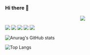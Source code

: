 ### Hi there 👋

<!--
**ghdud119/ghdud119** is a ✨ _special_ ✨ repository because its `README.md` (this file) appears on your GitHub profile.

Here are some ideas to get you started:

- 🔭 I’m currently working on ...
- 🌱 I’m currently learning ...
- 👯 I’m looking to collaborate on ...
- 🤔 I’m looking for help with ...
- 💬 Ask me about ...
- 📫 How to reach me: ...
- 😄 Pronouns: ...
- ⚡ Fun fact: ...
-->
<p align="center">
  <a href="https://hits.seeyoufarm.com"><img src="https://hits.seeyoufarm.com/api/count/incr/badge.svg?url=https%3A%2F%2Fgithub.com%2Fhyeinisfree&count_bg=%2341B883&title_bg=%23CDC2C2&icon=github.svg&icon_color=%23E7E7E7&title=hits&edge_flat=false"/></a>
</p>

<img src="https://img.shields.io/badge/Unreal-007396?style=flat&logo=Unreal Engine&logoColor=white"/>
<img src="https://img.shields.io/badge/C++-A8B9CC?style=flat&logo=C++&logoColor=white"/>
<img src="https://img.shields.io/badge/C-007396?style=flat&logo=C&logoColor=white"/>
<img src="https://img.shields.io/badge/OpenGL-5586A4?style=flat&logo=OpenGL&logoColor=white"/>
<img src="https://img.shields.io/badge/Vulkan-AC162C?style=flat&logo=Vulkan&logoColor=white"/>



![Anurag's GitHub stats](https://github-readme-stats.vercel.app/api?username=ghdud119&show_icons=true&theme=dark)

![Top Langs](https://github-readme-stats.vercel.app/api/top-langs/?username=ghdud119&layout=compact&theme=dark)

